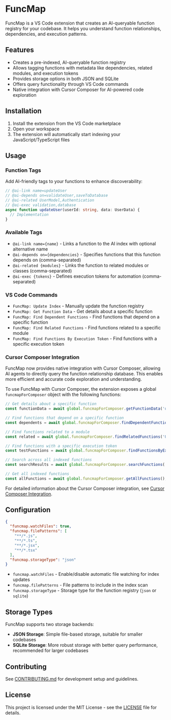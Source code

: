 # FuncMap

FuncMap is a VS Code extension that creates an AI-queryable function registry for your codebase. It helps you understand function relationships, dependencies, and execution patterns.

## Features

- Creates a pre-indexed, AI-queryable function registry
- Allows tagging functions with metadata like dependencies, related modules, and execution tokens
- Provides storage options in both JSON and SQLite
- Offers query functionality through VS Code commands
- Native integration with Cursor Composer for AI-powered code exploration

## Installation

1. Install the extension from the VS Code marketplace
2. Open your workspace
3. The extension will automatically start indexing your JavaScript/TypeScript files

## Usage

### Function Tags

Add AI-friendly tags to your functions to enhance discoverability:

```typescript
// @ai-link name=updateUser
// @ai-depends on=validateUser,saveToDatabase
// @ai-related UserModel,Authentication
// @ai-exec validation,database
async function updateUser(userId: string, data: UserData) {
  // Implementation
}
```

### Available Tags

- `@ai-link name={name}` - Links a function to the AI index with optional alternative name
- `@ai-depends on={dependencies}` - Specifies functions that this function depends on (comma-separated)
- `@ai-related {modules}` - Links the function to related modules or classes (comma-separated)
- `@ai-exec {tokens}` - Defines execution tokens for automation (comma-separated)

### VS Code Commands

- `FuncMap: Update Index` - Manually update the function registry
- `FuncMap: Get Function Data` - Get details about a specific function
- `FuncMap: Find Dependent Functions` - Find functions that depend on a specific function
- `FuncMap: Find Related Functions` - Find functions related to a specific module
- `FuncMap: Find Functions By Execution Token` - Find functions with a specific execution token

### Cursor Composer Integration

FuncMap now provides native integration with Cursor Composer, allowing AI agents to directly query the function relationship database. This enables more efficient and accurate code exploration and understanding.

To use FuncMap with Cursor Composer, the extension exposes a global `funcmapForComposer` object with the following functions:

```typescript
// Get details about a specific function
const functionData = await global.funcmapForComposer.getFunctionData('updateUser');

// Find functions that depend on a specific function
const dependents = await global.funcmapForComposer.findDependentFunctions('validateUser');

// Find functions related to a module
const related = await global.funcmapForComposer.findRelatedFunctions('UserModel');

// Find functions with a specific execution token
const testFunctions = await global.funcmapForComposer.findFunctionsByExecToken('test');

// Search across all indexed functions
const searchResults = await global.funcmapForComposer.searchFunctions('user');

// Get all indexed functions
const allFunctions = await global.funcmapForComposer.getAllFunctions();
```

For detailed information about the Cursor Composer integration, see [Cursor Composer Integration](docs/cursor-composer-integration.md).

## Configuration

```json
{
  "funcmap.watchFiles": true,
  "funcmap.filePatterns": [
    "**/*.js",
    "**/*.ts",
    "**/*.jsx",
    "**/*.tsx"
  ],
  "funcmap.storageType": "json"
}
```

- `funcmap.watchFiles` - Enable/disable automatic file watching for index updates
- `funcmap.filePatterns` - File patterns to include in the index scan
- `funcmap.storageType` - Storage type for the function registry (`json` or `sqlite`)

## Storage Types

FuncMap supports two storage backends:

- **JSON Storage**: Simple file-based storage, suitable for smaller codebases
- **SQLite Storage**: More robust storage with better query performance, recommended for larger codebases

## Contributing

See [CONTRIBUTING.md](CONTRIBUTING.md) for development setup and guidelines.

## License

This project is licensed under the MIT License - see the [LICENSE](LICENSE) file for details. 